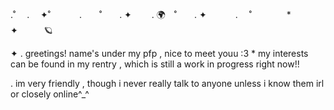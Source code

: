 .˚ 　.　 ✦˚　　 　.　　˚　　. ✦　　 . 🌍　˚　　. ✦ 　　　.   ˚　　　　*　　 　　✦　　　🪐

✦ . greetings! name's under my pfp , nice to meet youu :3
      * my interests can be found in my rentry , which is still a work in progress right now!!

. im very friendly , though i never really talk to anyone unless i know them irl or closely online^_^
